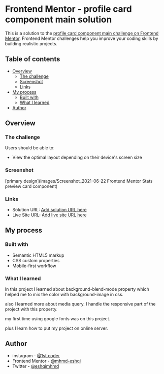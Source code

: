 # Frontend Mentor - profile card component main solution

This is a solution to the [profile card component main challenge on Frontend Mentor](https://www.frontendmentor.io/challenges/stats-preview-card-component-8JqbgoU62). Frontend Mentor challenges help you improve your coding skills by building realistic projects. 

## Table of contents

- [Overview](#overview)
  - [The challenge](#the-challenge)
  - [Screenshot](#screenshot)
  - [Links](#links)
- [My process](#my-process)
  - [Built with](#built-with)
  - [What I learned](#what-i-learned)
- [Author](#author)

## Overview

### The challenge

Users should be able to:

- View the optimal layout depending on their device's screen size

### Screenshot

[primary design](images/Screenshot_2021-06-22 Frontend Mentor Stats preview card component)

### Links

- Solution URL: [Add solution URL here](https://your-solution-url.com)
- Live Site URL: [Add live site URL here](https://your-live-site-url.com)

## My process

### Built with

- Semantic HTML5 markup
- CSS custom properties
- Mobile-first workflow

### What I learned

In this project I learned about background-blend-mode property which helped me to mix the color with background-image in css.

also I learned more about media query. I handle the responsive part of the project with this property.

my first time using google fonts was on this project.

plus I learn how to put my project on online server.


## Author

- instagram - [@1st.coder](https://www.instagram.com/1st.coder)
- Frontend Mentor - [@mhmd-eshqi](https://www.https://www.frontendmentor.io/profile/mhmd-eshqi)
- Twitter - [@eshqimhmd](https://www.twitter.com/eshqimhmd)




